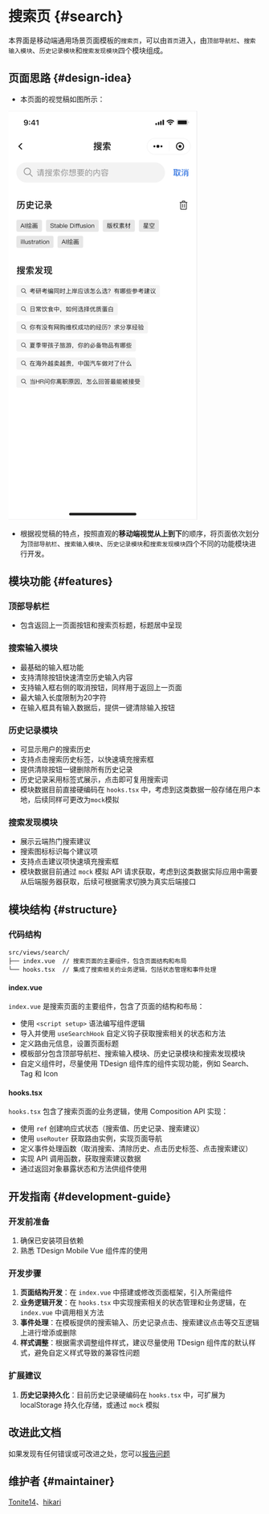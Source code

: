 # 搜索页 {#search}

本界面是移动端通用场景页面模板的`搜索页`，可以由`首页`进入，由`顶部导航栏`、`搜索输入模块`、`历史记录模块`和`搜索发现模块`四个模块组成。

## 页面思路 {#design-idea}

- 本页面的视觉稿如图所示：

![搜索页面视觉稿](images/search.png)

- 根据视觉稿的特点，按照直观的**移动端视觉从上到下**的顺序，将页面依次划分为`顶部导航栏`、`搜索输入模块`、`历史记录模块`和`搜索发现模块`四个不同的功能模块进行开发。

## 模块功能 {#features}

### 顶部导航栏
- 包含返回上一页面按钮和搜索页标题，标题居中呈现

### 搜索输入模块
- 最基础的输入框功能
- 支持清除按钮快速清空历史输入内容
- 支持输入框右侧的取消按钮，同样用于返回上一页面
- 最大输入长度限制为20字符
- 在输入框具有输入数据后，提供一键清除输入按钮

### 历史记录模块
- 可显示用户的搜索历史
- 支持点击搜索历史标签，以快速填充搜索框
- 提供清除按钮一键删除所有历史记录
- 历史记录采用标签式展示，点击即可复用搜索词
- 模块数据目前直接硬编码在 `hooks.tsx` 中，考虑到这类数据一般存储在用户本地，后续同样可更改为`mock`模拟

### 搜索发现模块
- 展示云端热门搜索建议
- 搜索图标标识每个建议项
- 支持点击建议项快速填充搜索框
- 模块数据目前通过 `mock` 模拟 API 请求获取，考虑到这类数据实际应用中需要从后端服务器获取，后续可根据需求切换为真实后端接口

## 模块结构 {#structure}

### 代码结构
```
src/views/search/
├── index.vue  // 搜索页面的主要组件，包含页面结构和布局
└── hooks.tsx  // 集成了搜索相关的业务逻辑，包括状态管理和事件处理
```

#### index.vue
`index.vue` 是搜索页面的主要组件，包含了页面的结构和布局：
- 使用 `<script setup>` 语法编写组件逻辑
- 导入并使用 `useSearchHook` 自定义钩子获取搜索相关的状态和方法
- 定义路由元信息，设置页面标题
- 模板部分包含顶部导航栏、搜索输入模块、历史记录模块和搜索发现模块
- 自定义组件时，尽量使用 TDesign 组件库的组件实现功能，例如 Search、Tag 和 Icon

#### hooks.tsx
`hooks.tsx` 包含了搜索页面的业务逻辑，使用 Composition API 实现：
- 使用 `ref` 创建响应式状态（搜索值、历史记录、搜索建议）
- 使用 `useRouter` 获取路由实例，实现页面导航
- 定义事件处理函数（取消搜索、清除历史、点击历史标签、点击搜索建议）
- 实现 API 调用函数，获取搜索建议数据
- 通过返回对象暴露状态和方法供组件使用

## 开发指南 {#development-guide}

### 开发前准备
1. 确保已安装项目依赖
2. 熟悉 TDesign Mobile Vue 组件库的使用

### 开发步骤
1. **页面结构开发**：在 `index.vue` 中搭建或修改页面框架，引入所需组件
2. **业务逻辑开发**：在 `hooks.tsx` 中实现搜索相关的状态管理和业务逻辑，在 `index.vue` 中调用相关方法
3. **事件处理**：在模板提供的搜索输入、历史记录点击、搜索建议点击等交互逻辑上进行增添或删除
4. **样式调整**：根据需求调整组件样式，建议尽量使用 TDesign 组件库的默认样式，避免自定义样式导致的兼容性问题

### 扩展建议
1. **历史记录持久化**：目前历史记录硬编码在 `hooks.tsx` 中，可扩展为 localStorage 持久化存储，或通过 `mock` 模拟

## 改进此文档

如果发现有任何错误或可改进之处，您可以[报告问题](https://github.com/TDesignOteam/tdesign-mobile-vue-starter-community/issues)

## 维护者 {#maintainer}

[Tonite14](https://github.com/Tonite14)、[hikari](https://github.com/liuyax0818)
